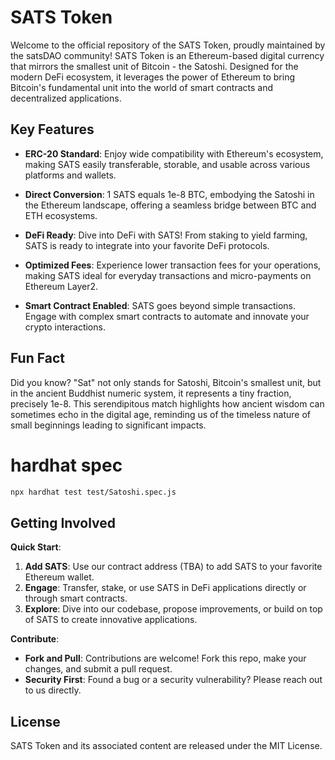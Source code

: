 
# SATS Token

Welcome to the official repository of the SATS Token, proudly maintained by the satsDAO community! SATS Token is an Ethereum-based digital currency that mirrors the smallest unit of Bitcoin - the Satoshi. Designed for the modern DeFi ecosystem, it leverages the power of Ethereum to bring Bitcoin's fundamental unit into the world of smart contracts and decentralized applications.

## Key Features

- **ERC-20 Standard**: Enjoy wide compatibility with Ethereum's ecosystem, making SATS easily transferable, storable, and usable across various platforms and wallets.

- **Direct Conversion**: 1 SATS equals 1e-8 BTC, embodying the Satoshi in the Ethereum landscape, offering a seamless bridge between BTC and ETH ecosystems.

- **DeFi Ready**: Dive into DeFi with SATS! From staking to yield farming, SATS is ready to integrate into your favorite DeFi protocols.

- **Optimized Fees**: Experience lower transaction fees for your operations, making SATS ideal for everyday transactions and micro-payments on Ethereum Layer2.

- **Smart Contract Enabled**: SATS goes beyond simple transactions. Engage with complex smart contracts to automate and innovate your crypto interactions.


## Fun Fact

Did you know? "Sat" not only stands for Satoshi, Bitcoin's smallest unit, but in the ancient Buddhist numeric system, it represents a tiny fraction, precisely 1e-8. This serendipitous match highlights how ancient wisdom can sometimes echo in the digital age, reminding us of the timeless nature of small beginnings leading to significant impacts.


# hardhat spec

```sh
npx hardhat test test/Satoshi.spec.js
```

## Getting Involved

**Quick Start**:

1. **Add SATS**: Use our contract address (TBA) to add SATS to your favorite Ethereum wallet.
2. **Engage**: Transfer, stake, or use SATS in DeFi applications directly or through smart contracts.
3. **Explore**: Dive into our codebase, propose improvements, or build on top of SATS to create innovative applications.

**Contribute**:

- **Fork and Pull**: Contributions are welcome! Fork this repo, make your changes, and submit a pull request.
- **Security First**: Found a bug or a security vulnerability? Please reach out to us directly.

## License

SATS Token and its associated content are released under the MIT License.
